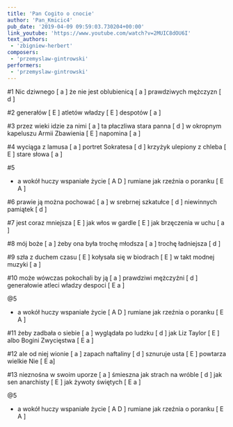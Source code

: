 ```yaml
---
title: 'Pan Cogito o cnocie'
author: 'Pan_Kmicic4'
pub_date: '2019-04-09 09:59:03.730204+00:00'
link_youtube: 'https://www.youtube.com/watch?v=2MUIC8dOU6I'
text_authors:
 - 'zbigniew-herbert'
composers:
 - 'przemyslaw-gintrowski'
performers:
 - 'przemyslaw-gintrowski'
---
```


#1 
Nic dziwnego [ a ]
że nie jest oblubienicą [ a ]
prawdziwych mężczyzn [ d ]

#2
generałów [ E ]
atletów władzy [ E ]
despotów [ a ]

#3
przez wieki idzie za nimi [ a ]
ta płaczliwa stara panna [ d ]
w okropnym kapeluszu Armii Zbawienia [ E ]
napomina [ a ]

#4
wyciąga z lamusa [ a ]
portret Sokratesa [ d ]
krzyżyk ulepiony z chleba [ E ]
stare słowa [ a ]

#5
- a wokół huczy wspaniałe życie [ A D ]
rumiane jak rzeźnia o poranku [ E A ]

#6
prawie ją można pochować [ a ]
w srebrnej szkatułce [ d ]
niewinnych pamiątek [ d ]

#7
jest coraz mniejsza [ E ]
jak włos w gardle [ E ]
jak brzęczenia w uchu [ a ]

#8
mój boże [ a ]
żeby ona była trochę młodsza [ a ]
trochę ładniejsza [ d ]

#9
szła z duchem czasu [ E ]
kołysała się w biodrach [ E ]
w takt modnej muzyki [ a ]

#10
może wówczas pokochali by ją [ a ]
prawdziwi mężczyźni [ d ]
generałowie atleci władzy despoci [ E a ]

@5
- a wokół huczy wspaniałe życie [ A D ]
rumiane jak rzeźnia o poranku [ E A ]

#11
żeby zadbała o siebie [ a ]
wyglądała po ludzku [ d ]
jak Liz Taylor [ E ]
albo Bogini Zwycięstwa [ E a ]

#12
ale od niej wionie [ a ]
zapach naftaliny [ d ]
sznuruje usta [ E ]
powtarza wielkie Nie [ E a]

#13
nieznośna w swoim uporze [ a ]
śmieszna jak strach na wróble [ d ]
jak sen anarchisty [ E ]
jak żywoty świętych  [ E a ]


@5
- a wokół huczy wspaniałe życie [ A D ]
rumiane jak rzeźnia o poranku [ E A ]